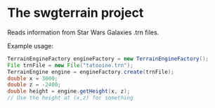 # The swgterrain project
Reads information from Star Wars Galaxies .trn files.

Example usage:

```java
TerrainEngineFactory engineFactory = new TerrainEngineFactory();
File trnFile = new File("tatooine.trn");
TerrainEngine engine = engineFactory.create(trnFile);
double x = 3600;
double z = -2400;
double height = engine.getHeight(x, z);
// Use the height at (x,z) for something
```